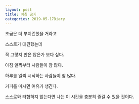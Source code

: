 ```yaml
---
layout: post
title: 아침 공기
categories: 2019-05-17Diary
---
```


조금은 더 부지런했을 거라고

스스로가 대견했는데

꼭 그렇지 만은 않은가 보다 싶다.

아침 일찍부터 사람들이 참 많다.

하루를 일찍 시작하는 사람들이 참 많다.

커피를 마시면 여유가 생긴다.

스스로와 타협하지 않는다면 나는 이 시간을 충분히 즐길 수 있을 것이다.
